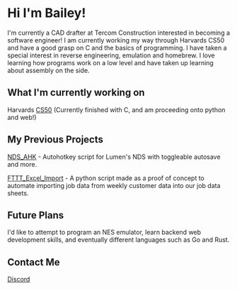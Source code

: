 # Hi I'm Bailey!
I'm currently a CAD drafter at Tercom Construction interested in becoming a software engineer! I am currently working my way through Harvards CS50 and have a good grasp on C and the basics of programming. I have taken a special interest in reverse engineering, emulation and homebrew. I love learning how programs work on a low level and have taken up learning about assembly on the side.

## What I'm currently working on
Harvards [CS50](https://cs50.harvard.edu/x/2023/) (Currently finished with C, and am proceeding onto python and web!)

## My Previous Projects
[NDS_AHK](https://github.com/Frolie/NDS_AHK) - Autohotkey script for Lumen's NDS with toggleable autosave and more.

[FTTT_Excel_Import](https://github.com/Frolie/FTTT-Excel-Import) - A python script made as a proof of concept to automate importing job data from weekly customer data into our job data sheets.

## Future Plans
I'd like to attempt to program an NES emulator, learn backend web development skills, and eventually different languages such as Go and Rust.

## Contact Me
[Discord](https://discordapp.com/users/173488237195689993)
<!--
**Frolie/Frolie** is a ✨ _special_ ✨ repository because its `README.md` (this file) appears on your GitHub profile.

Here are some ideas to get you started:

- 🔭 I’m currently working on ...
- 🌱 I’m currently learning ...
- 👯 I’m looking to collaborate on ...
- 🤔 I’m looking for help with ...
- 💬 Ask me about ...
- 📫 How to reach me: ...
- 😄 Pronouns: ...
- ⚡ Fun fact: ...
-->
